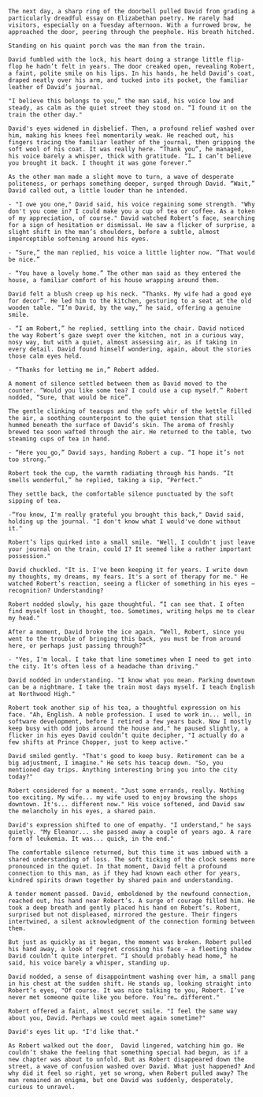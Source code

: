   `The next day, a sharp ring of the doorbell pulled David from grading a particularly dreadful essay on Elizabethan poetry. He rarely had visitors, especially on a Tuesday afternoon. With a furrowed brow, he approached the door, peering through the peephole. His breath hitched.`

  `Standing on his quaint porch was the man from the train.`

  `David fumbled with the lock, his heart doing a strange little flip-flop he hadn’t felt in years. The door creaked open, revealing Robert, a faint, polite smile on his lips. In his hands, he held David’s coat, draped neatly over his arm, and tucked into its pocket, the familiar leather of David’s journal.`

  `"I believe this belongs to you,” the man said, his voice low and steady, as calm as the quiet street they stood on. “I found it on the train the other day."`

  `David's eyes widened in disbelief. Then, a profound relief washed over him, making his knees feel momentarily weak. He reached out, his fingers tracing the familiar leather of the journal, then gripping the soft wool of his coat. It was really here. “Thank you”, he managed, his voice barely a whisper, thick with gratitude. “I… I can’t believe you brought it back. I thought it was gone forever.“`

  `As the other man made a slight move to turn, a wave of desperate politeness, or perhaps something deeper, surged through David. “Wait,” David called out, a little louder than he intended.`

 `- "I owe you one," David said, his voice regaining some strength. "Why don't you come in? I could make you a cup of tea or coffee. As a token of my appreciation, of course." David watched Robert’s face, searching for a sign of hesitation or dismissal. He saw a flicker of surprise, a slight shift in the man’s shoulders, before a subtle, almost imperceptible softening around his eyes.`

  `- “Sure,” the man replied, his voice a little lighter now. “That would be nice.”`  

  `- “You have a lovely home.” The other man said as they entered the house, a familiar comfort of his house wrapping around them.`

  `David felt a blush creep up his neck. “Thanks. My wife had a good eye for decor”. He led him to the kitchen, gesturing to a seat at the old wooden table. “I’m David, by the way,” he said, offering a genuine smile.`

  `- “I am Robert,” he replied, settling into the chair. David noticed the way Robert’s gaze swept over the kitchen, not in a curious way, nosy way, but with a quiet, almost assessing air, as if taking in every detail. David found himself wondering, again, about the stories those calm eyes held.`

  `- “Thanks for letting me in,” Robert added.`

  `A moment of silence settled between them as David moved to the counter. “Would you like some tea? I could use a cup myself.” Robert nodded, “Sure, that would be nice”.`

  `The gentle clinking of teacups and the soft whir of the kettle filled the air, a soothing counterpoint to the quiet tension that still hummed beneath the surface of David’s skin. The aroma of freshly brewed tea soon wafted through the air. He returned to the table, two steaming cups of tea in hand.`

  `- “Here you go,” David says, handing Robert a cup. “I hope it’s not too strong.”`

  `Robert took the cup, the warmth radiating through his hands. “It smells wonderful,” he replied, taking a sip, “Perfect.”`

  `They settle back, the comfortable silence punctuated by the soft sipping of tea.`

  `-“You know, I'm really grateful you brought this back," David said, holding up the journal. "I don't know what I would've done without it."`

  `Robert’s lips quirked into a small smile. "Well, I couldn't just leave your journal on the train, could I? It seemed like a rather important possession."`

  `David chuckled. "It is. I've been keeping it for years. I write down my thoughts, my dreams, my fears. It's a sort of therapy for me." He watched Robert’s reaction, seeing a flicker of something in his eyes – recognition? Understanding?`

  `Robert nodded slowly, his gaze thoughtful. “I can see that. I often find myself lost in thought, too. Sometimes, writing helps me to clear my head."`

  `After a moment, David broke the ice again. “Well, Robert, since you went to the trouble of bringing this back, you must be from around here, or perhaps just passing through?”`

 `- "Yes, I'm local. I take that line sometimes when I need to get into the city. It's often less of a headache than driving."`

  `David nodded in understanding. "I know what you mean. Parking downtown can be a nightmare. I take the train most days myself. I teach English at Northwood High."`

  `Robert took another sip of his tea, a thoughtful expression on his face. "Ah, English. A noble profession. I used to work in... well, in software development, before I retired a few years back. Now I mostly keep busy with odd jobs around the house and," he paused slightly, a flicker in his eyes David couldn’t quite decipher, "I actually do a few shifts at Prince Chopper, just to keep active."`

  `David smiled gently. "That's good to keep busy. Retirement can be a big adjustment, I imagine." He sets his teacup down. "So, you mentioned day trips. Anything interesting bring you into the city today?"`

  `Robert considered for a moment. "Just some errands, really. Nothing too exciting. My wife... my wife used to enjoy browsing the shops downtown. It's... different now." His voice softened, and David saw the melancholy in his eyes, a shared pain.`

  `David's expression shifted to one of empathy. "I understand," he says quietly. "My Eleanor... she passed away a couple of years ago. A rare form of leukemia. It was... quick, in the end."`

  `The comfortable silence returned, but this time it was imbued with a shared understanding of loss. The soft ticking of the clock seems more pronounced in the quiet. In that moment, David felt a profound connection to this man, as if they had known each other for years, kindred spirits drawn together by shared pain and understanding.`

 `A tender moment passed. David, emboldened by the newfound connection, reached out, his hand near Robert’s. A surge of courage filled him. He took a deep breath and gently placed his hand on Robert’s. Robert, surprised but not displeased, mirrored the gesture. Their fingers intertwined, a silent acknowledgment of the connection forming between them.`

  `But just as quickly as it began, the moment was broken. Robert pulled his hand away, a look of regret crossing his face – a fleeting shadow David couldn’t quite interpret. “I should probably head home,” he said, his voice barely a whisper, standing up.`

  `David nodded, a sense of disappointment washing over him, a small pang in his chest at the sudden shift. He stands up, looking straight into Robert’s eyes, "Of course. It was nice talking to you, Robert. I’ve never met someone quite like you before. You’re… different."`

  `Robert offered a faint, almost secret smile. "I feel the same way about you, David. Perhaps we could meet again sometime?"`

  `David's eyes lit up. "I'd like that."`

  `As Robert walked out the door,  David lingered, watching him go. He couldn’t shake the feeling that something special had begun, as if a new chapter was about to unfold. But as Robert disappeared down the street, a wave of confusion washed over David. What just happened? And why did it feel so right, yet so wrong, when Robert pulled away? The man remained an enigma, but one David was suddenly, desperately, curious to unravel.`